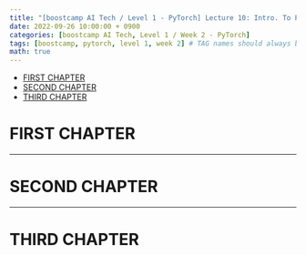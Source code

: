 ```yaml
---
title: "[boostcamp AI Tech / Level 1 - PyTorch] Lecture 10: Intro. To Pytorch"
date: 2022-09-26 10:00:00 + 0900
categories: [boostcamp AI Tech, Level 1 / Week 2 - PyTorch]
tags: [boostcamp, pytorch, level 1, week 2]	# TAG names should always be lowercase
math: true
---
```


- [FIRST CHAPTER](#first-chapter)
- [SECOND CHAPTER](#second-chapter)
- [THIRD CHAPTER](#third-chapter)

# FIRST CHAPTER





- - -
# SECOND CHAPTER






- - -
# THIRD CHAPTER
